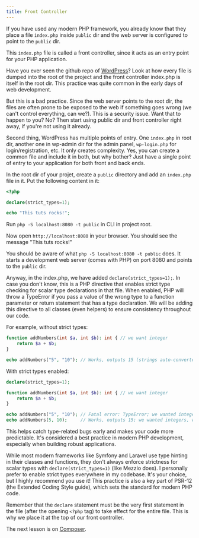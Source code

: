 ```yaml
---
title: Front Controller
---
```


If you have used any modern PHP framework, you already know that they place a file `index.php` inside `public` dir and the web server is configured to point to the `public` dir.

This `index.php` file is called a front controller, since it acts as an entry point for your PHP application.

Have you ever seen the github repo of [WordPress](https://github.com/WordPress/WordPress)? Look at how every file is dumped into the root of the project and the front controller index.php is itself in the root dir. This practice was quite common in the early days of web development.

But this is a bad practice. Since the web server points to the root dir, the files are often prone to be exposed to the web if something goes wrong (we can't control everything, can we?). This is a security issue. Want that to happen to you? No? Then start using public dir and front controller right away, if you're not using it already.

Second thing, WordPress has multiple points of entry. One `index.php` in root dir, another one in wp-admin dir for the admin panel, `wp-login.php` for login/registration, etc. It only creates complexity. Yes, you can create a common file and include it in both, but why bother? Just have a single point of entry to your application for both front and back ends.

In the root dir of your projet, create a `public` directory and add an `index.php` file in it. Put the following content in it:

```php
<?php

declare(strict_types=1);

echo "This tuts rocks!";
```

Run `php -S localhost:8080 -t public` in CLI in project root.

Now open `http://localhost:8080` in your browser. You should see the message "This tuts rocks!"

You should be aware of what `php -S localhost:8080 -t public` does. It starts a development web server (comes with PHP) on port 8080 and points to the `public` dir.

Anyway, in the index.php, we have added `declare(strict_types=1);`. In case you don't know, this is a PHP directive that enables strict type checking for scalar type declarations in that file. When enabled, PHP will throw a TypeError if you pass a value of the wrong type to a function parameter or return statement that has a type declaration. We will be adding this directive to all classes (even helpers) to ensure consistency throughout our code.

For example, without strict types:

```php
function addNumbers(int $a, int $b): int { // we want integer
    return $a + $b;
}

echo addNumbers("5", "10"); // Works, outputs 15 (strings auto-converted)
```

With strict types enabled:

```php
declare(strict_types=1);

function addNumbers(int $a, int $b): int { // we want integer
    return $a + $b;
}

echo addNumbers("5", "10"); // Fatal error: TypeError; we wanted integers, but got strings
echo addNumbers(5, 10);     // Works, outputs 15; we wanted integers, we got integers
```

This helps catch type-related bugs early and makes your code more predictable. It's considered a best practice in modern PHP development, especially when building robust applications.

While most modern frameworks like Symfony and Laravel use type hinting in their classes and functions, they don't always enforce strictness for scalar types with `declare(strict_types=1)` (like Mezzio does). I personally prefer to enable strict types everywhere in my codebase. It's your choice, but I highly recommend you use it! This practice is also a key part of PSR-12 (the Extended Coding Style guide), which sets the standard for modern PHP code.

Remember that the `declare` statement must be the very first statement in the file (after the opening `<?php` tag) to take effect for the entire file. This is why we place it at the top of our front controller.

The next lesson is on [Composer](./composer.md).
